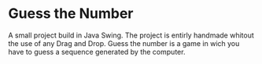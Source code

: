 # Guess the Number
A small project build in Java Swing. The project is entirly handmade whitout the use of any Drag and Drop. Guess the number is a game in wich you have to guess a sequence generated by the computer.
